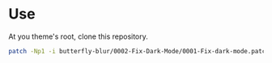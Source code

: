 # Use

At you theme's root, clone this repository.

```bash
patch -Np1 -i butterfly-blur/0002-Fix-Dark-Mode/0001-Fix-dark-mode.patch
```